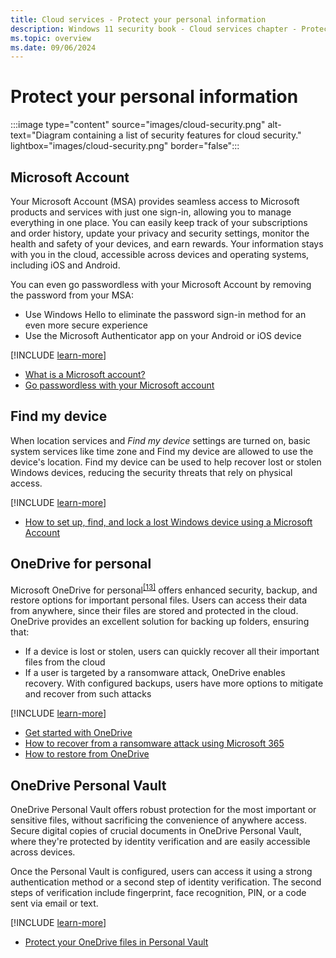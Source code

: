 ```yaml
---
title: Cloud services - Protect your personal information
description: Windows 11 security book - Cloud services chapter - Protect your personal information.
ms.topic: overview
ms.date: 09/06/2024
---
```


# Protect your personal information

:::image type="content" source="images/cloud-security.png" alt-text="Diagram containing a list of security features for cloud security." lightbox="images/cloud-security.png" border="false":::

## Microsoft Account

Your Microsoft Account (MSA) provides seamless access to Microsoft products and services with just one sign-in, allowing you to manage everything in one place. You can easily keep track of your subscriptions and order history, update your privacy and security settings, monitor the health and safety of your devices, and earn rewards. Your information stays with you in the cloud, accessible across devices and operating systems, including iOS and Android.

You can even go passwordless with your Microsoft Account by removing the password from your MSA:

- Use Windows Hello to eliminate the password sign-in method for an even more secure experience
- Use the Microsoft Authenticator app on your Android or iOS device

[!INCLUDE [learn-more](includes/learn-more.md)]

- [What is a Microsoft account?][LINK-1]
- [Go passwordless with your Microsoft account][LINK-5]

## Find my device

When location services and *Find my device* settings are turned on, basic system services like time zone and Find my device are allowed to use the device's location. Find my device can be used to help recover lost or stolen Windows devices, reducing the security threats that rely on physical access.

[!INCLUDE [learn-more](includes/learn-more.md)]

- [How to set up, find, and lock a lost Windows device using a Microsoft Account][LINK-2]

## OneDrive for personal

Microsoft OneDrive for personal<sup>[\[13\]](conclusion.md#footnote13)</sup> offers enhanced security, backup, and restore options for important personal files. Users can access their data from anywhere, since their files are stored and protected in the cloud. OneDrive provides an excellent solution for backing up folders, ensuring that:

- If a device is lost or stolen, users can quickly recover all their important files from the cloud
- If a user is targeted by a ransomware attack, OneDrive enables recovery. With configured backups, users have more options to mitigate and recover from such attacks

[!INCLUDE [learn-more](includes/learn-more.md)]

- [Get started with OneDrive][LINK-6]
- [How to recover from a ransomware attack using Microsoft 365](/microsoft-365/security/office-365-security/recover-from-ransomware)
- [How to restore from OneDrive][LINK-3]

## OneDrive Personal Vault

OneDrive Personal Vault offers robust protection for the most important or sensitive files, without sacrificing the convenience of anywhere access. Secure digital copies of crucial documents in OneDrive Personal Vault, where they're protected by identity verification and are easily accessible across devices.

Once the Personal Vault is configured, users can access it using a strong authentication method or a second step of identity verification. The second steps of verification include fingerprint, face recognition, PIN, or a code sent via email or text.

[!INCLUDE [learn-more](includes/learn-more.md)]

- [Protect your OneDrive files in Personal Vault][LINK-4]

<!--links-->

[LINK-1]: https://support.microsoft.com/topic/4a7c48e9-ff5a-e9c6-5a5c-1a57d66c3bfa
[LINK-2]: https://support.microsoft.com/topic/890bf25e-b8ba-d3fe-8253-e98a12f26316
[LINK-3]: https://support.microsoft.com/topic/fa231298-759d-41cf-bcd0-25ac53eb8a15
[LINK-4]: https://support.microsoft.com/topic/6540ef37-e9bf-4121-a773-56f98dce78c4
[LINK-5]: https://support.microsoft.com/topic/585a71d7-2295-4878-aeac-a014984df856
[LINK-6]: https://support.microsoft.com/onedrive
